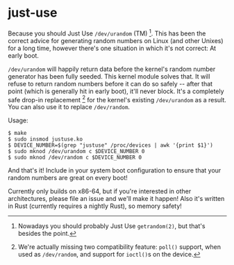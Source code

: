 # just-use

Because you should Just Use `/dev/urandom` (TM) [^1]. This has been the correct advice for generating random numbers on Linux (and other Unixes) for a long time, however there's one situation in which it's not correct: At early boot.

`/dev/urandom` will happily return data before the kernel's random number generator has been fully seeded. This kernel module solves that. It will refuse to return random numbers before it can do so safely -- after that point (which is generally hit in early boot), it'll never block. It's a completely safe drop-in replacement [^2] for the kernel's existing `/dev/urandom` as a result. You can also use it to replace `/dev/random`.

Usage:

```console
$ make
$ sudo insmod justuse.ko
$ DEVICE_NUMBER=$(grep "justuse" /proc/devices | awk '{print $1}')
$ sudo mknod /dev/urandom c $DEVICE_NUMBER 0
$ sudo mknod /dev/random c $DEVICE_NUMBER 0
```

And that's it! Include in your system boot configuration to ensure that your random numbers are great on every boot!

Currently only builds on x86-64, but if you're interested in other architectures, please file an issue and we'll make it happen! Also it's written in Rust (currently requires a nightly Rust), so memory safety!

[^1]: Nowadays you should probably Just Use `getrandom(2)`, but that's besides the point.
[^2]: We're actually missing two compatibility feature: `poll()` support, when used as `/dev/random`, and support for `ioctl()`s on the device.
